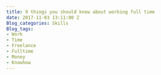 ```yaml
---
title: 9 things you should know about working full time
date: 2017-11-03 13:11:00 Z
Blog_categories: Skills
Blog_tags:
- Work
- Time
- Freelance
- Fulltime
- Money
- Knowhow
---
```


